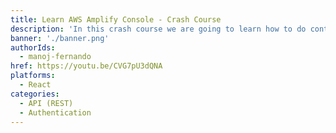 ```yaml
---
title: Learn AWS Amplify Console - Crash Course
description: 'In this crash course we are going to learn how to do continuous deployment with AWS Amplify Console, Working with different backends, Feature branch workflow and Adding a custom domain to your application'
banner: './banner.png'
authorIds:
  - manoj-fernando
href: https://youtu.be/CVG7pU3dQNA
platforms:
  - React
categories:
  - API (REST)
  - Authentication
---
```

